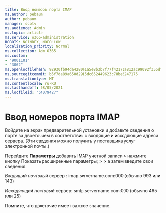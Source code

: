 ```yaml
---
title: Ввод номеров порта IMAP
ms.author: pebaum
author: pebaum
manager: scotv
ms.audience: Admin
ms.topic: article
ms.service: o365-administration
ROBOTS: NOINDEX, NOFOLLOW
localization_priority: Normal
ms.collection: Adm_O365
ms.custom:
- "9001101"
- "3062"
ms.openlocfilehash: 92930fb94da4280a1a5e8b3b7f77f42171a812ac99092f355df0f5481e3f3909
ms.sourcegitcommit: b5f7da89a650d2915dc652449623c78be6247175
ms.translationtype: MT
ms.contentlocale: ru-RU
ms.lasthandoff: 08/05/2021
ms.locfileid: "54079427"
---
```

# <a name="enter-imap-port-numbers"></a>Ввод номеров порта IMAP

Войдите на экран предварительной установки и добавьте сведения о порте за двоеточием в соответствии с входящие и исходяющие адреса сервера. (Эти сведения можно получить у поставщика услуг электронной почты.) 

Перейдите **Параметры** добавить IMAP учетной записи > нажмите кнопку Показать расширенные параметры;  >    >   а затем введите свои сведения. 

*Входящий почтовый* сервер : imap.servername.com:000 (обычно 993 или 143) 

*Исходяющий почтовый* сервер: smtp.servername.com:000 (обычно 465 или 25) 

Помните, что двоеточие имеет важное значение. 
